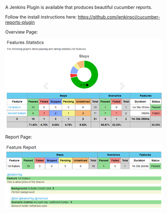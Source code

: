 A Jenkins Plugin is available that produces beautiful cucumber reports.

Follow the install instructions here: 
https://github.com/jenkinsci/cucumber-reports-plugin

Overview Page:

![jenkins cucumber report](https://raw.githubusercontent.com/damianszczepanik/cucumber-reporting/master/.README/feature-overview.png)

Report Page:

![jenkins cucumber report](https://github.com/damianszczepanik/cucumber-reporting/raw/master/.README/feature-passed.png)